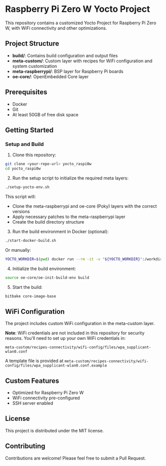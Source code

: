 # Raspberry Pi Zero W Yocto Project

This repository contains a customized Yocto Project for Raspberry Pi Zero W, with WiFi connectivity and other optimizations.

## Project Structure

- **build/**: Contains build configuration and output files
- **meta-custom/**: Custom layer with recipes for WiFi configuration and system customization
- **meta-raspberrypi/**: BSP layer for Raspberry Pi boards
- **oe-core/**: OpenEmbedded Core layer

## Prerequisites

- Docker
- Git
- At least 50GB of free disk space

## Getting Started

### Setup and Build

1. Clone this repository:
```bash
git clone <your-repo-url> yocto_raspi0w
cd yocto_raspi0w
```

2. Run the setup script to initialize the required meta layers:
```bash
./setup-yocto-env.sh
```
This script will:
- Clone the meta-raspberrypi and oe-core (Poky) layers with the correct versions
- Apply necessary patches to the meta-raspberrypi layer
- Create the build directory structure

3. Run the build environment in Docker (optional):
```bash
./start-docker-build.sh
```
Or manually:
```bash
YOCTO_WORKDIR=$(pwd) docker run --rm -it -v "${YOCTO_WORKDIR}":/workdir crops/poky:ubuntu-22.04 --workdir=/workdir
```

4. Initialize the build environment:
```bash
source oe-core/oe-init-build-env build
```

5. Start the build:
```bash
bitbake core-image-base
```

## WiFi Configuration

The project includes custom WiFi configuration in the meta-custom layer. 

**Note**: WiFi credentials are not included in this repository for security reasons. You'll need to set up your own WiFi credentials in:
```
meta-custom/recipes-connectivity/wifi-config/files/wpa_supplicant-wlan0.conf
```

A template file is provided at `meta-custom/recipes-connectivity/wifi-config/files/wpa_supplicant-wlan0.conf.example`

## Custom Features

- Optimized for Raspberry Pi Zero W
- WiFi connectivity pre-configured
- SSH server enabled

## License

This project is distributed under the MIT license.

## Contributing

Contributions are welcome! Please feel free to submit a Pull Request.

